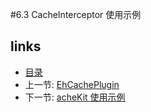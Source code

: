 #6.3 CacheInterceptor 使用示例


## links
   * [目录](<preface.md>)
   * 上一节: [EhCachePlugin](<6.2.md>)
   * 下一节: [acheKit 使用示例](<6.4.md>)

